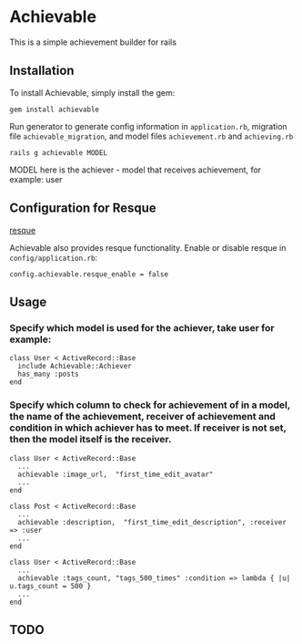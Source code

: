# Achievable

This is a simple achievement builder for rails


## Installation

To install Achievable, simply install the gem:

    gem install achievable
    
Run generator to generate config information in `application.rb`, migration file `achievable_migration`, and model files `achievement.rb` and `achieving.rb`

    rails g achievable MODEL
    
MODEL here is the achiever - model that receives achievement, for example: user
    
## Configuration for Resque
[resque](https://github.com/defunkt/resque)

Achievable also provides resque functionality. Enable or disable resque in `config/application.rb`:

    config.achievable.resque_enable = false

## Usage

### Specify which model is used for the achiever, take user for example:

    class User < ActiveRecord::Base
      include Achievable::Achiever
      has_many :posts
    end

### Specify which column to check for achievement of in a model, the name of the achievement, receiver of achievement and condition in which achiever has to meet. If receiver is not set, then the model itself is the receiver.

    class User < ActiveRecord::Base
      ...
      achievable :image_url,  "first_time_edit_avatar"
      ...
    end
    
    class Post < ActiveRecord::Base
      ...
      achievable :description,  "first_time_edit_description", :receiver => :user
      ...
    end
    
    class User < ActiveRecord::Base
      ... 
      achievable :tags_count, "tags_500_times" :condition => lambda { |u| u.tags_count = 500 }
      ...
    end

## TODO

    